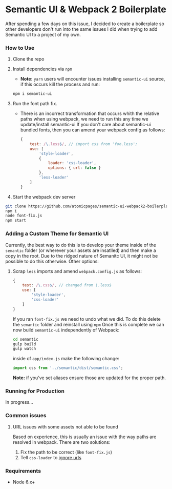Semantic UI &amp; Webpack 2 Boilerplate
=======================================

After spending a few days on this issue, I decided to create a boilerplate so other developers don't run into the same issues I did when trying to add Semantic UI to a project of my own.

### How to Use
1. Clone the repo
2. Install dependencies via `npm`
	* **Note:** `yarn` users will encounter issues installing `semantic-ui` source, if this occurs kill the process and run:

	~~~bash
	npm i semantic-ui
	~~~

3. Run the font path fix.
	* There is an incorrect transformation that occurs whith the relative paths when using webpack, we need to run this any time we update/install semantic-ui
	If you don't care about semantic-ui bundled fonts, then you can amend your webpack config as follows:

		<a name="idcurls"></a>

		~~~js
		{
			test: /\.less$/, // import css from 'foo.less';
			use: [
				'style-loader',
				{
					loader: 'css-loader',
					options: { url: false }
				},
				'less-loader'
			]
		}
		~~~

4. Start the webpack dev server

~~~bash
git clone https://github.com/atomicpages/semantic-ui-webpack2-boilerplate.git
npm i
node font-fix.js
npm start
~~~

### Adding a Custom Theme for Semantic UI
Currently, the best way to do this is to develop your theme inside of the `semantic` folder (or wherever your assets are insatlled) and then make a copy in the root. Due to the ridged nature of Semanitc UI, it might not be possible to do this otherwise. Other options:

1. Scrap `less` imports and amend `webpack.config.js` as follows:

	~~~js
	{
		test: /\.css$/, // changed from \.less$
		use: [
			'style-loader',
			'css-loader'
		]
	}
	~~~

	If you ran `font-fix.js` we need to undo what we did. To do this delete the `semantic` folder and reinstall using `npm` Once this is complete we can now build `semantic-ui` independently of Webpack:

	~~~bash
	cd semantic
	gulp build
	gulp watch
	~~~

	inside of `app/index.js` make the following change:

	~~~js
	import css from '../semantic/dist/semantic.css';
	~~~

	**Note:** if you've set aliases ensure those are updated for the proper path.

### Running for Production
In progress...

### Common issues
1. URL issues with some assets not able to be found

	Based on experience, this is usually an issue with the way paths are resolved in webpack. There are two solutions:

	1. Fix the path to be correct (like `font-fix.js`)
	2. Tell `css-loader` to [ignore urls](#idcurls)

### Requirements
* Node 6.x+
